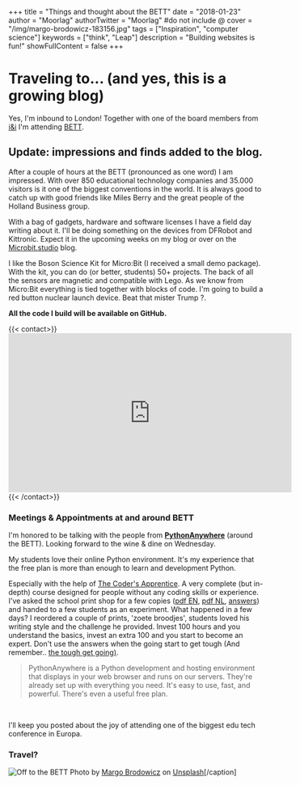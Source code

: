 +++
title = "Things and thought about the BETT"
date = "2018-01-23"
author = "Moorlag"
authorTwitter = "Moorlag" #do not include @
cover = "/img/margo-brodowicz-183156.jpg"
tags = ["Inspiration", "computer science"]
keywords = ["think", "Leap"]
description = "Building websites is fun!"
showFullContent = false
+++


# Traveling to... (and yes, this is a growing blog)

Yes, I'm inbound to London! Together with one of the board members from [i&i](http://www.ieni.org) I'm attending [BETT](http://bettshow.com).

## Update: impressions and finds added to the blog.

After a couple of hours at the BETT (pronounced as one word) I am impressed. With over 850 educational technology companies and 35.000 visitors is it one of the biggest conventions in the world. It is always good to catch up with good friends like Miles Berry and the great people of the Holland Business group.

With a bag of gadgets, hardware and software licenses I have a field day writing about it. I'll be doing something on the devices from DFRobot and Kittronic. Expect it in the upcoming weeks on my blog or over on the [Microbit.studio](http://Microbit.studio) blog.

I like the Boson Science Kit for Micro:Bit (I received a small demo package). With the kit, you can do (or better, students) 50+ projects. The back of all the sensors are magnetic and compatible with Lego. As we know from Micro:Bit everything is tied together with blocks of code. I'm going to build a red button nuclear launch device. Beat that mister Trump ?.

**All the code I build will be available on GitHub.**

{{< contact>}}<iframe src="https://www.youtube.com/embed/wxWC9wD7rMQ" width="560" height="315" frameborder="0" allowfullscreen="allowfullscreen"></iframe>{{< /contact>}}

### Meetings & Appointments at and around BETT

I'm honored to be talking with the people from **[PythonAnywhere](http://pythonanywhere.com)** (around the BETT). Looking forward to the wine & dine on Wednesday.

My students love their online Python environment. It's my experience that the free plan is more than enough to learn and development Python.

Especially with the help of [The Coder's Apprentice](http://www.spronck.net/pythonbook/index.xhtml). A very complete (but in-depth) course designed for people without any coding skills or experience. I've asked the school print shop for a few copies ([pdf EN](http://www.spronck.net/pythonbook/pythonbook.pdf), [pdf NL](http://www.spronck.net/pythonbook/pythonboek.pdf), [answers](http://www.spronck.net/pythonbook/pythonbookanswers.zip)) and handed to a few students as an experiment. What happened in a few days? I reordered a couple of prints, 'zoete broodjes', students loved his writing style and the challenge he provided. Invest 100 hours and you understand the basics, invest an extra 100 and you start to become an expert. Don't use the answers when the going start to get tough (And remember.. [the tough get going)](https://www.youtube.com/watch?v=lIxUKbV0UEM).

> PythonAnywhere is a Python development and hosting environment that displays in your web browser and runs on our servers. They're already set up with everything you need. It's easy to use, fast, and powerful. There's even a useful free plan.

 

I'll keep you posted about the joy of attending one of the biggest edu tech conference in Europa.

### Travel?
![Off to the BETT](/img/margo-brodowicz-183156.jpg) Photo by [Margo Brodowicz](https://unsplash.com/photos/KZHhnb6XsQI?utm_source=unsplash&utm_medium=referral&utm_content=creditCopyText) on [Unsplash](https://unsplash.com/search/photos/travel?utm_source=unsplash&utm_medium=referral&utm_content=creditCopyText)\[/caption\]
